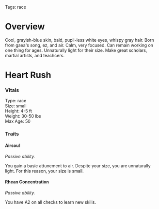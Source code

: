 Tags: race

# Overview

Cool, grayish-blue skin, bald, pupil-less white eyes, whispy gray hair. Born from gaea's song, ez, and air. Calm, very focused. Can remain working on one thing for ages. Unnaturally light for their size. Make great scholars, martial artists, and teachcers.

# Heart Rush

### Vitals
Type: race  
Size: small  
Height: 4-5 ft  
Weight: 30-50 lbs  
Max Age: 50  

### Traits

#### Airsoul
*Passive ability.*

You gain a basic attunement to air. Despite your size, you are unnaturally light. For this reason, your size is small.

#### Rhean Concentration
*Passive ability.*

You have A2 on all checks to learn new skills. 